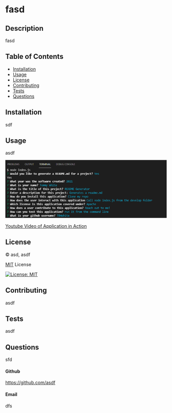 # fasd

  ## Description
  
fasd
  
  ## Table of Contents
  
  - [Installation](#installation)
  - [Usage](#usage)
  - [License](#license)
  - [Contributing](#contributing)
  - [Tests](#tests)
  - [Questions](#questions)
  
  
  
  ## Installation
  
sdf
  
  ## Usage
  
asdf

![Example](./assets/images/Example.png)

[Youtube Video of Application in Action](https://youtu.be/L1EJCYBBJR0)

  ## License
© asd, asdf

[MIT](https://mit-license.org/)
     License

[![License: MIT](https://img.shields.io/badge/License-MIT-yellow.svg)](https://opensource.org/licenses/MIT)

  
  ## Contributing
  
asdf
  
  ## Tests
  
asdf
  
  ## Questions
  
sfd
  
  #### Github
  
  https://github.com/asdf
  
  #### Email
  
dfs
  
  
  



